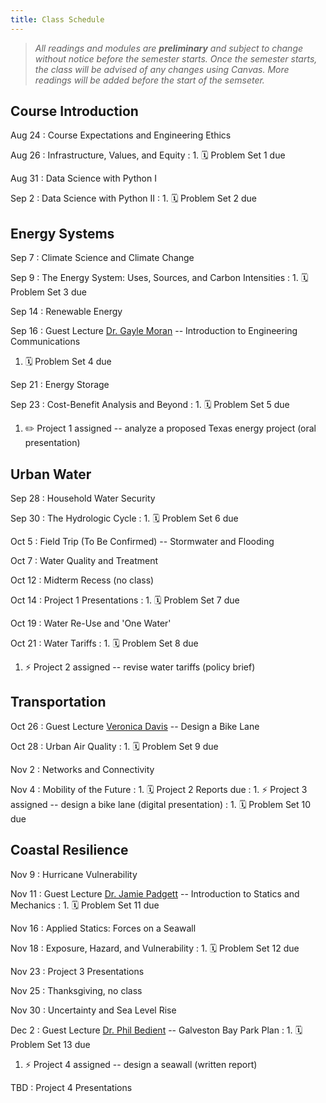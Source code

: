 ```yaml
---
title: Class Schedule
---
```


> *All readings and modules are **preliminary** and subject to change without notice before the semester starts. Once the semester starts, the class will be advised of any changes using Canvas. More readings will be added before the start of the semseter.*

## Course Introduction

Aug 24
: Course Expectations and Engineering Ethics

Aug 26
: Infrastructure, Values, and Equity
: 1. 🗓 Problem Set 1 due

Aug 31
: Data Science with Python I

Sep 2
: Data Science with Python II
: 1. 🗓 Problem Set 2 due

## Energy Systems

Sep 7
: Climate Science and Climate Change

Sep 9
: The Energy System: Uses, Sources, and Carbon Intensities
: 1. 🗓 Problem Set 3 due

Sep 14
: Renewable Energy

Sep 16
: Guest Lecture [Dr. Gayle Moran](https://profiles.rice.edu/faculty/gayle-moran) -- Introduction to Engineering Communications
  1. 🗓 Problem Set 4 due

Sep 21
: Energy Storage

Sep 23
: Cost-Benefit Analysis and Beyond
: 1. 🗓 Problem Set 5 due
  1. ✏️ Project 1 assigned -- analyze a proposed Texas energy project (oral presentation)

## Urban Water

Sep 28
: Household Water Security

Sep 30
: The Hydrologic Cycle
: 1. 🗓 Problem Set 6 due

Oct 5
: Field Trip (To Be Confirmed) -- Stormwater and Flooding

Oct 7
: Water Quality and Treatment

Oct 12
: Midterm Recess (no class)

Oct 14
: Project 1 Presentations
: 1. 🗓 Problem Set 7 due

Oct 19
: Water Re-Use and 'One Water'

Oct 21
: Water Tariffs
: 1. 🗓 Problem Set 8 due
  1. ⚡️ Project 2 assigned -- revise water tariffs (policy brief)

## Transportation

Oct 26
: Guest Lecture [Veronica Davis](https://www.linkedin.com/in/veronicaodavis/) -- Design a Bike Lane

Oct 28
: Urban Air Quality
: 1. 🗓 Problem Set 9 due

Nov 2
: Networks and Connectivity

Nov 4
: Mobility of the Future
: 1. 🗓 Project 2 Reports due
: 1. ⚡️ Project 3 assigned -- design a bike lane (digital presentation)
: 1. 🗓 Problem Set 10 due

## Coastal Resilience

Nov 9
: Hurricane Vulnerability

Nov 11
: Guest Lecture [Dr. Jamie Padgett](https://padgett.rice.edu/) -- Introduction to Statics and Mechanics
: 1. 🗓 Problem Set 11 due

Nov 16
: Applied Statics: Forces on a Seawall

Nov 18
: Exposure, Hazard, and Vulnerability
: 1. 🗓 Problem Set 12 due

Nov 23
: Project 3 Presentations

Nov 25
: Thanksgiving, no class

Nov 30
: Uncertainty and Sea Level Rise

Dec 2
: Guest Lecture [Dr. Phil Bedient](https://profiles.rice.edu/faculty/philip-bedient) -- Galveston Bay Park Plan
: 1. 🗓 Problem Set 13 due
  1. ⚡️ Project 4 assigned -- design a seawall (written report)

TBD
: Project 4 Presentations
